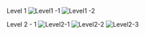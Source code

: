 Level 1 
![Level1 -1](https://user-images.githubusercontent.com/74250411/148683729-47b4a73d-b670-49e4-aa09-583cadec1040.PNG)
![Level1 -2](https://user-images.githubusercontent.com/74250411/148683731-f8e3a593-d75a-4f17-bd8d-541e3794ed1b.PNG)

Level 2 - 1
![Level2-1](https://user-images.githubusercontent.com/74250411/148686672-52eca22b-c11a-45d7-8024-ef5e1bfe2418.PNG)
![Level2-2](https://user-images.githubusercontent.com/74250411/148686673-d96662f3-9015-4059-8737-6c357c4d14e4.PNG)
![Level2-3](https://user-images.githubusercontent.com/74250411/148686677-976d4065-3057-4a4d-85cd-64ac287b76b4.PNG)
